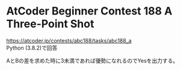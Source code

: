 # AtCoder Beginner Contest 188 A Three-Point Shot  
https://atcoder.jp/contests/abc188/tasks/abc188_a  
Python (3.8.2)で回答  

AとBの差を求めた時に3未満であれば優勢になれるのでYesを出力する。
